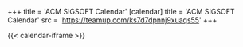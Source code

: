 +++
title = 'ACM SIGSOFT Calendar'
[calendar]
title = 'ACM SIGSOFT Calendar'
src = 'https://teamup.com/ks7d7dpnnj9xuaqs55'
+++

{{< calendar-iframe >}}